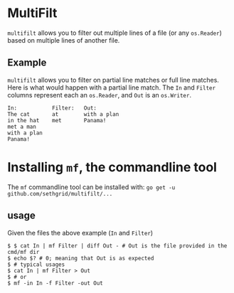 # MultiFilt

`multifilt` allows you to filter out multiple lines of a file (or any `os.Reader`) based on multiple lines of another file.

## Example
`multifilt` allows you to filter on partial line matches or full line matches.
Here is what would happen with a partial line match.
The `In` and `Filter` columns represent each an `os.Reader`, and `Out` is an `os.Writer`.
```
In:           Filter:   Out:
The cat       at        with a plan
in the hat    met       Panama!
met a man
with a plan
Panama!
```

# Installing `mf`, the commandline tool

The `mf` commandline tool can be installed with:
`go get -u github.com/sethgrid/multifilt/...`

## usage

Given the files the above example (`In` and `Filter`)
```
$ $ cat In | mf Filter | diff Out - # Out is the file provided in the cmd/mf dir
$ echo $? # 0; meaning that Out is as expected
$ # typical usages
$ cat In | mf Filter > Out
$ # or
$ mf -in In -f Filter -out Out
```